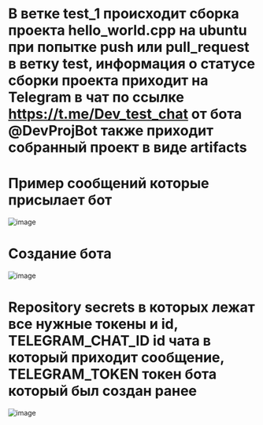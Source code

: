 # В ветке test_1 происходит сборка проекта hello_world.cpp на ubuntu при попытке push или pull_request в ветку test, информация о статусе сборки проекта приходит на  Telegram в чат по ссылке https://t.me/Dev_test_chat от бота @DevProjBot также приходит собранный проект в виде artifacts 
# Пример сообщений которые присылает бот
![image](https://user-images.githubusercontent.com/77744037/174480979-0c5a2cdc-7545-4db6-8942-180a37567b95.png)
# Создание бота
![image](https://user-images.githubusercontent.com/77744037/174481019-851b8358-dfaa-4cbd-825f-c78cb6a96139.png)
# Repository secrets в которых лежат все нужные токены и id, TELEGRAM_CHAT_ID id чата в который приходит сообщение, TELEGRAM_TOKEN токен бота который был создан ранее
![image](https://user-images.githubusercontent.com/77744037/174481122-af1afc47-3854-4382-b0b3-dc930670b74c.png)

